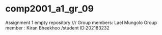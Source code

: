 # comp2001_a1_gr_09
Assignment 1 empty repository ///
Group members:  Lael Mungolo
Group member : Kiran Bheekhoo /student ID:202183232
